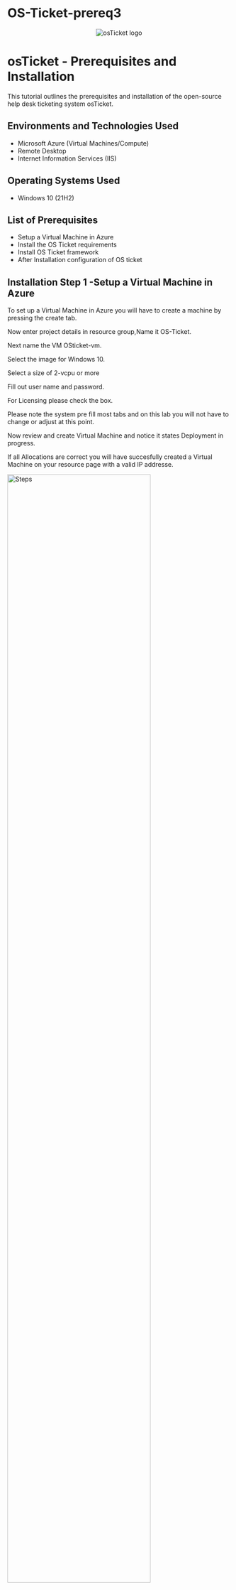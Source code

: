 # OS-Ticket-prereq3


<p align="center">
<img src="https://i.imgur.com/Clzj7Xs.png" alt="osTicket logo"/>
</p>

<h1>osTicket - Prerequisites and Installation</h1>
This tutorial outlines the prerequisites and installation of the open-source help desk ticketing system osTicket.<br />






<h2>Environments and Technologies Used</h2>

- Microsoft Azure (Virtual Machines/Compute)
- Remote Desktop
- Internet Information Services (IIS)

<h2>Operating Systems Used </h2>

- Windows 10</b> (21H2)

<h2>List of Prerequisites</h2>

- Setup a Virtual Machine in Azure
- Install the OS Ticket requirements
- Install OS Ticket framework
- After Installation configuration of OS ticket


<h2>Installation Step 1 -Setup a Virtual Machine in Azure</h2>

 




To set up a Virtual Machine in Azure you will have to create a machine by pressing the create tab.
<p>
Now enter project details in resource group,Name it OS-Ticket.
  <p>
Next name the VM OSticket-vm.
    <p>
Select the image for Windows 10.
      <p>
Select a size of 2-vcpu or more
        <p>
Fill out user name and password.
          <p>
For Licensing please check the box.
            <p>
Please note the system pre fill most tabs and on this lab you will not have to change or adjust at this point.
              <p>
Now review and create Virtual Machine and notice it states Deployment in progress.
                <p>
If all Allocations are correct you will have succesfully created a Virtual Machine on your resource page with a valid IP addresse.
 <br />
<P>
 
</P>
  
<img src="https://i.imgur.com/fQ0LMOl.png" height="80%" width="80%" alt=" Steps"/> 
<img src="https://i.imgur.com/Nk76zt5.png" height="80%" width="80%" alt=" Steps"/> 
<img src="https://i.imgur.com/gtKVDtm.png" height="80%" width="80%" alt=" Steps"/> 
<img src="https://i.imgur.com/DiHCgLV.png" height="80%" width="80%" alt=" Steps"/> 
<img src="https://i.imgur.com/lIfT0RL.png" height="80%" width="80%" alt=" Steps"/> 
<img src="https://i.imgur.com/KES4AI6.png" height="80%" width="80%" alt=" Steps"/> 
<img src="https://i.imgur.com/mSZUu9b.png" height="80%" width="80%" alt=" Steps"/> 
<img src="https://i.imgur.com/0weHDLA.png" height="80%" width="80%" alt=" Steps"/> 
<img src="https://i.imgur.com/oxVaHJj.png" height="80%" width="80%" alt=" Steps"/> 
<img src="https://i.imgur.com/zNl5fus.png" height="80%" width="80%" alt=" Steps"/> 
<img src="https://i.imgur.com/d2bOUvT.png" height="80%" width="80%" alt=" Steps"/> 
<img src="https://i.imgur.com/Dz7njNQ.png" height="80%" width="80%" alt=" Steps"/> 
<img src="https://i.imgur.com/KIOXPBJ.png" height="80%" width="80%" alt=" Steps"/> 

  <br />
  <P><P>
   
  </P>
   
  </P>
  
<h2>Installation Step 2 -How to Install the OS Ticket requirements</h2>

<br />
<p>

 Open Remote Desk top and enter IP addresse from Virtual Machine and press enter.
 <p>
  Enter your credentials that you made prior and press enter.
  </p>
  You should be now logging in to the Virtual Machine on your Desktop.
  </p>
  <p>
  Once on the Virtual Machine Desktop open internet explorer and navigate to Google and download all requried files. 
  <p>
  </p>
  From this link [https://drive.usercontent.google.com/download?id=1b3RBkXTLNGXbibeMuAynkfzdBC1NnqaD&export=download&authuser=0]
  </p>
 
</p>

<img src="https://i.imgur.com/5QHNzKD.png" height="80%" width="80%" alt=" Steps"/>
<img src="https://i.imgur.com/PeMqNl3.png" height="80%" width="80%" alt=" Steps"/>
<img src="https://i.imgur.com/VHiOCR6.png" height="80%" width="80%" alt=" Steps"/>
<img src="https://i.imgur.com/q19BpWf.png" height="80%" width="80%" alt=" Steps"/>
<img src=https://i.imgur.com/oTfuD6T.png"" height="80%" width="80%" alt=" Steps"/>

</p>
<h2>Installation Step 2 -How to Install the OS Ticket requirements</h2>
<p/> 
Once files have been downloaded extract all and place on the desktop.
</p>
Select destination folder for desktop and press ok.
</p>
Now open control Panel and select Progams  and then Uninstall a program.
<p>
 
</p>
<p/>
On next window select Turn windows features on or off.
<p/>
  
<img src="https://i.imgur.com/gKTLTe1.png" height="80%" width="80%" alt=" Steps"/>
<img src="https://i.imgur.com/2t3Diqw.png" height="80%" width="80%" alt=" Steps"/>
<img src="https://i.imgur.com/P8gzBzq.png" height="80%" width="80%" alt=" Steps"/>
<img src=https://i.imgur.com/HsZThTq.png"" height="80%" width="80%" alt=" Steps"/>
<img src="https://i.imgur.com/kEgCfjH.png" height="80%" width="80%" alt=" Steps"/>
<img src="https://i.imgur.com/RkL3bde.png" height="80%" width="80%" alt=" Steps"/>

<p/>
</p>
<h2>Installation Step 2 -How to Install the OS Ticket requirements</h2>
<p/>


When the window pops open for Turn Windows features on or off.
<p>
 Expand Internet Information Services.
 <p>
 World Wide web Services.
  <p>
 Application Development Features.
<p>
 Then select CGI ,press ok and let system update.
</p>
 
 
 
</p>




<img src="https://i.imgur.com/DAsvV7c.png" height="80%" width="80%" alt=" Steps"/>
<img src="https://i.imgur.com/OrmkRF3.png" height="80%" width="80%" alt=" Steps"/>

<br/>




<h2>Installation Step 3 -How to Install OS Ticket framework</h2>
<p>
 From your desktop open the file folder that was saved.
</p>
Extract and install PHP Manger.
</p>

 Rewrite AMD file
</p>
<p>
 
</p>
<img src="https://i.imgur.com/RJ4dkQ3.png" height="80%" width="80%" alt=" Steps"/>
<img src="https://i.imgur.com/SuWaYMU.png" height="80%" width="80%" alt=" Steps"/>
<img src="https://i.imgur.com/CGLgwDz.png" height="80%" width="80%" alt=" Steps"/>
 <br/>
 <p>

  <h2>Installation Step 3 -How to Install OS Ticket framework</h2>
 </p>

 Once these files are downloaded go into File Explorer and navigate to Windows -(c) and create a new folder and name it (PHP).
<p>
 Extract files from the zipped PHP file and move them to the newley created PHP folder in the C drive.
</p>
  Go back into the File folder for OS ticket and download Microsoft Visual C +.
 </p>
 Once that is complete install MYSQL.
 <p>
  
 </p>
<p/>

<img src="https://i.imgur.com/AsgY2cc.png" height="80%" width="80%" alt=" Steps"/>
<img src="https://i.imgur.com/agePjuE.png" height="80%" width="80%" alt=" Steps"/>
<img src="https://i.imgur.com/GORT89U.png"80%" width="80%" alt=" Steps"/>
<img src="https://i.imgur.com/Ft7otPN.png" height="80%" width="80%" alt=" Steps"/>
<img src="https://i.imgur.com/UQfApeT.png" height="80%" width="80%" alt=" Steps"/>
<
<p/>

<br/>

 
<h2>Installation Step 3 -How to Install OS Ticket framework</h2>
<br/>
Once MYSQL is downloaded select standard configuration.
<p/>
 
Next create a password of ROOT.
<p/>
Open windows and run as Admin IIS manger.
<p/>
Once IIS manger open navigate to PHP manager.
<p/>
Register new PHP.
<p/>
 Once done start and stop services to reset PHP.
<p/>

<p/>

<img src="https://i.imgur.com/ua2tPGY.png" height="80%" width="80%" alt=" Steps"/>
<img src="https://i.imgur.com/MBoyAgH.png" height="80%" width="80%" alt=" Steps"/>
<img src="https://i.imgur.com/ZRmOwFH.png" height="80%" width="80%" alt=" Steps"/>
<img src="https://i.imgur.com/ns7x8If.png" height="80%" width="80%" alt=" Steps"/>
<img src="https://i.imgur.com/yUvdkxu.png" height="80%" width="80%" alt=" Steps"/>
<img src="https://i.imgur.com/SGnTlsS.png" height="80%" width="80%" alt=" Steps"/>



<br/>

 
<h2>Installation Step 3 -How to Install OS Ticket framework</h2>
<br/>
<p/>
 In the osticket files copy the upload folder.
 <p/>  
 Going back to the file for OS ticket ,go into INetpub,wwwroot and paste the upload folder there.
 <p/>
 Rename that folder to osticket.
  <P/>
 Now go back to the PHP manager in IIS.
 <p/>
 Start and stop the server.
 <p/>
 
 
 <img src="https://i.imgur.com/cvajJFt.png" height="80%" width="80%" alt=" Steps"/>
<img src="https://i.imgur.com/rsH4mOe.png" height="80%" width="80%" alt=" Steps"/>
<img src="https://i.imgur.com/fRqYUMt.png" height="80%" width="80%" alt=" Steps"/>
<img src="https://i.imgur.com/ijEODsF.png" height="80%" width="80%" alt=" Steps"/>
<img src="https://i.imgur.com/SNv5tfT.png" height="80%" width="80%" alt=" Steps"/>
<img src="https://i.imgur.com/JbFASH8.png" height="80%" width="80%" alt=" Steps"/>




<p>
 
</p>
<br/>

 
<h2>Installation Step 3 -How to Install OS Ticket framework</h2>
<br/>
<p/>
In the IIS manager navigate to the connections tab and select the Default web site.
<p>
 Now on the other tab on the right under manage folder select Browse *80 (HTTP).
 <p>
 If evrything is correct so for it should bring you to the OSTicket installer.
 <p>
  We will nave to initialize more extenstions as you can see some have errors.
  <p>
  Head back to the PHP manager and select PHP extensions.
  </p>
  Make sure the correct ones are enabled.
  <p>
   
  </p>

 </p>
  
 </p>
</p>

<img src="https://i.imgur.com/qIiVKGw.png" height="80%" width="80%" alt=" Steps"/>
<img src="https://i.imgur.com/AmJ3Hen.png" height="80%" width="80%" alt=" Steps"/>
<img src="https://i.imgur.com/2vz2Do9.png" height="80%" width="80%" alt=" Steps"/>
<img src="https://i.imgur.com/wPI5kE3.png" height="80%" width="80%" alt=" Steps"/>
<img src="https://i.imgur.com/JLtuTGk.png" height="80%" width="80%" alt=" Steps"/>




<p>
 
</p>
<br/>

 
<h2>Installation Step 3 -How to Install OS Ticket framework</h2>
<br/>
<p/>
On your windows C drive navigate to inetpub>wwwroot>osticket>include.
<p>
 Navigate down to the file named ost-sampleconfig.php and change this to ost-config.php.
</p>
Next right click on folder and open properties,Advanced and Disable/remove all inheritance.
<p>
 
</p>



<img src="https://i.imgur.com/M24mZOp.png" height="80%" width="80%" alt=" Steps"/>
<img src="https://i.imgur.com/WDc3Dev.png" height="80%" width="80%" alt=" Steps"/>
<img src="https://i.imgur.com/Yr44cgc.png" height="80%" width="80%" alt=" Steps"/>
<img src="https://i.imgur.com/kMNBNy2.png" height="80%" width="80%" alt=" Steps"/>
<img src="https://i.imgur.com/J4hzMxK.png" height="80%" width="80%" alt=" Steps"/>
<img src="https://i.imgur.com/NBzgSDn.png" height="80%" width="80%" alt=" Steps"/>
<img src="https://i.imgur.com/8kPyT70.png" height="80%" width="80%" alt=" Steps"/>




<p>
 
</p>
<br/>

 
<h2>Installation Step 3 -How to Install OS Ticket framework</h2>
<br/>
<p/>
Now we will add permissions to allow all users access.
<p>
 Now once we change settings now OSticket extensions are now enabled.The ones that are not at this point are not needed at this time.
</p>


<img src="https://i.imgur.com/2vyi0JU.png" height="80%" width="80%" alt=" Steps"/>
<img src="https://i.imgur.com/vSI86Ce.png" height="80%" width="80%" alt=" Steps"/>
<img src="https://i.imgur.com/pZXeJGb.png" height="80%" width="80%" alt=" Steps"/>
<img src="https://i.imgur.com/SznGEqw.png" height="80%" width="80%" alt=" Steps"/>
<img src="https://i.imgur.com/BfZKELN.png" height="80%" width="80%" alt=" Steps"/>
<img src="https://i.imgur.com/eEX5uG8.png" height="80%" width="80%" alt=" Steps"/>
<img src="https://i.imgur.com/kkNUlaz.png" height="80%" width="80%" alt=" Steps"/>









<p>
 
</p>
<br/>

 
<h2>Installation Step 4 -How to Install After Installation configuration of OS ticket </h2>
<br/>
<p>
 Just as in any progam install there will still be some basic setup of USER names,paswords ,emails and some data base settings in order for OS ticket to work Correctly.
 <p>
 The needed info for the SQL data base will be found in the File for HeidiSQL so we will go back to the OSTICKET file folder 
 <p/>
  
 </p>
 Open and install HEIDISQL .
</p>
<p>
 Open HeidiSQL and create new.
 <p>
  once new folder opens we will enter password of ROOT and open.
 </p>
 On the main page of SQL we will create a new data base.
</p>
New data base will be osticket.
<p/>
 
<p>
 Once created we can naviagte back to MySQL Data base connection tab and complete form and install.
</p>
<p>
 If everything was setup correctly we will be able to navigate to the web site for OSticket.
</p>







<img src="https://i.imgur.com/TXtUUhf.png" height="80%" width="80%" alt=" Steps"/>
<img src="https://i.imgur.com/0eGl41J.png" height="80%" width="80%" alt=" Steps"/>
<img src="https://i.imgur.com/tTdHZa6.png" height="80%" width="80%" alt=" Steps"/>
<img src="https://i.imgur.com/2x9hxFm.png" height="80%" width="80%" alt=" Steps"/>
<img src="https://i.imgur.com/AAvn85F.png" height="80%" width="80%" alt=" Steps"/>
<img src="https://i.imgur.com/Unq8fjJ.png" height="80%" width="80%" alt=" Steps"/>
<img src="https://i.imgur.com/YqmNwmz.png" height="80%" width="80%" alt=" Steps"/>
<img src="https://i.imgur.com/ZzQGmk2.png" height="80%" width="80%" alt=" Steps"/>
<img src="https://i.imgur.com/Sm2OBRW.png" height="80%" width="80%" alt=" Steps"/>
<img src="https://imgur.com/a/bxMrVr1" height="80%" width="80%" alt=" Steps"/>
<img src="https://i.imgur.com/6GEsLJO.png" height="80%" width="80%" alt=" Steps"/>






<p>
 
</p>
<br/>

 
<h2>Installation Step 4 -How to Install After Installation configuration of OS ticket </h2>
<br/>
<p>
<p>
 We will visit the OSticket site to make sure we have downloaded all files correctly.
 <p>
  
 </p>
</p>


<img src="https://i.imgur.com/S0qy77z.png" height="80%" width="80%" alt=" Steps"/>
<img src="https://i.imgur.com/k91fF6f.png" height="80%" width="80%" alt=" Steps"/>
<img src="https://i.imgur.com/ihhozU8.png" height="80%" width="80%" alt=" Steps"/>
<img src="https://i.imgur.com/9mQp1SK.png" height="80%" width="80%" alt=" Steps"/>
<img src="https://i.imgur.com/JcmsVFC.png" height="80%" width="80%" alt=" Steps"/>
<img src="https://i.imgur.com/pHGtY9z.png" height="80%" width="80%" alt=" Steps"/>





















<img src="" height="80%" width="80%" alt=" Steps"/>
<img src="" height="80%" width="80%" alt=" Steps"/>
<img src="" height="80%" width="80%" alt=" Steps"/>
<img src="" height="80%" width="80%" alt=" Steps"/>
<img src="" height="80%" width="80%" alt=" Steps"/>
<img src="" height="80%" width="80%" alt=" Steps"/>


